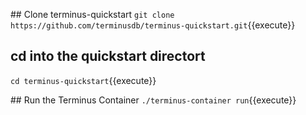## Clone terminus-quickstart
`git clone https://github.com/terminusdb/terminus-quickstart.git`{{execute}}

## cd into the quickstart directort
`cd terminus-quickstart`{{execute}}

## Run the Terminus Container
`./terminus-container run`{{execute}}

